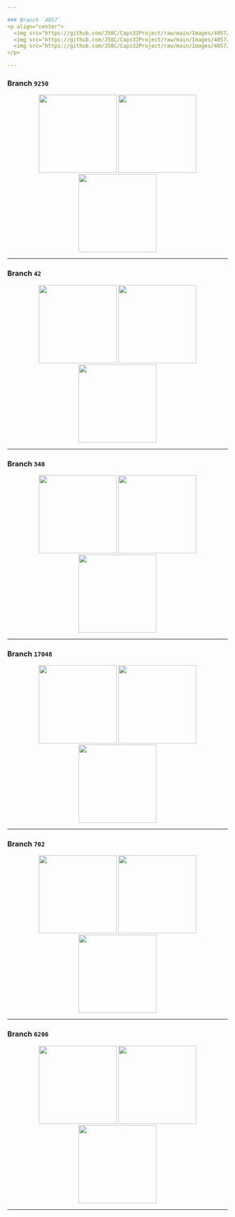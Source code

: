 ```yaml
---

### Branch `4057`
<p align="center">
  <img src="https://github.com/J58C/Caps32Project/raw/main/Images/4057/top.png" height="178">
  <img src="https://github.com/J58C/Caps32Project/raw/main/Images/4057/bottom.png" height="178">
  <img src="https://github.com/J58C/Caps32Project/raw/main/Images/4057/rotating.gif" height="178">
</p>

---
```


### Branch `9250`
<p align="center">
  <img src="https://github.com/J58C/Caps32Project/raw/main/Images/9250/top.png" height="178">
  <img src="https://github.com/J58C/Caps32Project/raw/main/Images/9250/bottom.png" height="178">
  <img src="https://github.com/J58C/Caps32Project/raw/main/Images/9250/rotating.gif" height="178">
</p>

---

### Branch `42`
<p align="center">
  <img src="https://github.com/J58C/Caps32Project/raw/main/Images/42/top.png" height="178">
  <img src="https://github.com/J58C/Caps32Project/raw/main/Images/42/bottom.png" height="178">
  <img src="https://github.com/J58C/Caps32Project/raw/main/Images/42/rotating.gif" width="178">
</p>

---

### Branch `340`
<p align="center">
  <img src="https://github.com/J58C/Caps32Project/raw/main/Images/340/top.png" height="178">
  <img src="https://github.com/J58C/Caps32Project/raw/main/Images/340/bottom.png" height="178">
  <img src="https://github.com/J58C/Caps32Project/raw/main/Images/340/rotating.gif" width="178">
</p>

---

### Branch `17048`
<p align="center">
  <img src="https://github.com/J58C/Caps32Project/raw/main/Images/17048/top.png" height="178">
  <img src="https://github.com/J58C/Caps32Project/raw/main/Images/17048/bottom.png" height="178">
  <img src="https://github.com/J58C/Caps32Project/raw/main/Images/17048/rotating.gif" width="178">
</p>

---

### Branch `702`
<p align="center">
  <img src="https://github.com/J58C/Caps32Project/raw/main/Images/702/top.png" height="178">
  <img src="https://github.com/J58C/Caps32Project/raw/main/Images/702/bottom.png" height="178">
  <img src="https://github.com/J58C/Caps32Project/raw/main/Images/702/rotating.gif" width="178">
</p>

---
### Branch `6206`
<p align="center">
  <img src="https://github.com/J58C/Caps32Project/raw/main/Images/6206/top.png" height="178">
  <img src="https://github.com/J58C/Caps32Project/raw/main/Images/6206/bottom.png" height="178">
  <img src="https://github.com/J58C/Caps32Project/raw/main/Images/6206/rotating.gif" width="178">
</p>

---

